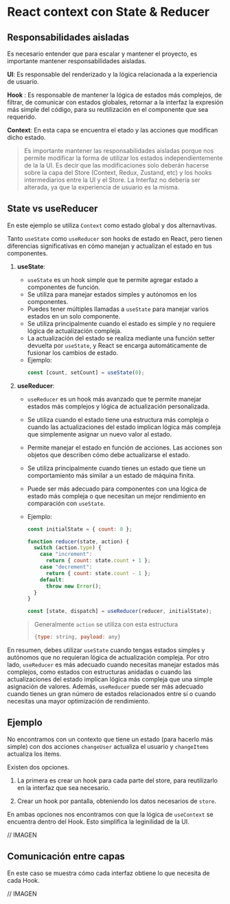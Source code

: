 # React context con State & Reducer

## Responsabilidades aisladas

Es necesario entender que para escalar y mantener el proyecto, es importante mantener responsabilidades aisladas.

**UI**: Es responsable del renderizado y la lógica relacionada a la experiencia de usuario.

**Hook** : Es responsable de mantener la lógica de estados más complejos, de filtrar, de comunicar con estados globales, retornar a la interfaz la expresión más simple del código, para su reutilización en el componente que sea requerido.

**Context**: En esta capa se encuentra el etado y las acciones que modifican dicho estado.

> Es importante mantener las responsabilidades aisladas porque nos permite modificar la forma de utilizar los estados independientemente de la la UI. Es decir que las modificaciones solo deberán hacerse sobre la capa del Store (Context, Redux, Zustand, etc) y los hooks intermediarios entre la UI y el Store. La Interfaz no debería ser alterada, ya que la experiencia de usuario es la misma.

## State vs useReducer

En este ejemplo se utiliza `Context` como estado global y dos alternavtivas.

Tanto `useState` como `useReducer` son hooks de estado en React, pero tienen diferencias significativas en cómo manejan y actualizan el estado en tus componentes.

1. **useState**:

   - `useState` es un hook simple que te permite agregar estado a componentes de función.
   - Se utiliza para manejar estados simples y autónomos en los componentes.
   - Puedes tener múltiples llamadas a `useState` para manejar varios estados en un solo componente.
   - Se utiliza principalmente cuando el estado es simple y no requiere lógica de actualización compleja.
   - La actualización del estado se realiza mediante una función setter devuelta por `useState`, y React se encarga automáticamente de fusionar los cambios de estado.
   - Ejemplo:
     ```javascript
     const [count, setCount] = useState(0);
     ```

2. **useReducer**:

   - `useReducer` es un hook más avanzado que te permite manejar estados más complejos y lógica de actualización personalizada.
   - Se utiliza cuando el estado tiene una estructura más compleja o cuando las actualizaciones del estado implican lógica más compleja que simplemente asignar un nuevo valor al estado.
   - Permite manejar el estado en función de acciones. Las acciones son objetos que describen cómo debe actualizarse el estado.
   - Se utiliza principalmente cuando tienes un estado que tiene un comportamiento más similar a un estado de máquina finita.
   - Puede ser más adecuado para componentes con una lógica de estado más compleja o que necesitan un mejor rendimiento en comparación con `useState`.
   - Ejemplo:

     ```javascript
     const initialState = { count: 0 };

     function reducer(state, action) {
       switch (action.type) {
         case "increment":
           return { count: state.count + 1 };
         case "decrement":
           return { count: state.count - 1 };
         default:
           throw new Error();
       }
     }

     const [state, dispatch] = useReducer(reducer, initialState);
     ```

   > Generalmente `action` se utiliza con esta estructura
   >
   > ```javascript
   > {type: string, payload: any}
   > ```

En resumen, debes utilizar `useState` cuando tengas estados simples y autónomos que no requieran lógica de actualización compleja. Por otro lado, `useReducer` es más adecuado cuando necesitas manejar estados más complejos, como estados con estructuras anidadas o cuando las actualizaciones del estado implican lógica más compleja que una simple asignación de valores. Además, `useReducer` puede ser más adecuado cuando tienes un gran número de estados relacionados entre sí o cuando necesitas una mayor optimización de rendimiento.

## Ejemplo

No encontramos con un contexto que tiene un estado (para hacerlo más simple) con dos acciones `changeUser` actualiza el usuario y `changeItems` actualiza los items.

Existen dos opciones.

1. La primera es crear un hook para cada parte del store, para reutilizarlo en la interfaz que sea necesario.

2. Crear un hook por pantalla, obteniendo los datos necesarios de `store`.

En ambas opciones nos encontramos con que la lógica de `useContext` se encuentra dentro del Hook. Esto simplifica la leginilidad de la UI.

// IMAGEN

## Comunicación entre capas

En este caso se muestra cómo cada interfaz obtiene lo que necesita de cada Hook.

// IMAGEN

